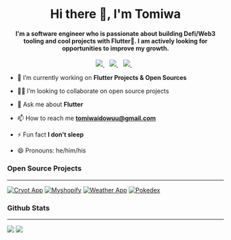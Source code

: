 <h1 align="center">Hi there 👋, I'm Tomiwa</h1>

<h4 align="center">I'm a software engineer who is passionate about building Defi/Web3 tooling and cool projects with Flutter💙. I am actively looking for opportunities to improve my growth.</h4>

<p align='center'>
<a href="https://twitter.com/cscoder_" target="_blank">
  <img src="https://img.shields.io/badge/twitter-%231DA1F2.svg?&style=for-the-badge&logo=twitter&logoColor=white" />
</a>&nbsp;&nbsp;
<a href="mailto:tomiwaidowuu@gmail.com" target="_blank">
  <img src="https://img.shields.io/badge/email-%23D14836.svg?&style=for-the-badge&logo=gmail&logoColor=white" />
</a>&nbsp;&nbsp;
<a href="https://www.linkedin.com/in/cscoder/" target="_blank">
  <img src="https://img.shields.io/badge/linkedin-%230077B5.svg?&style=for-the-badge&logo=linkedin&logoColor=white" />
</a>&nbsp;&nbsp;
<!-- <img src="https://gpvc.arturio.dev/o-ifeanyi" /> -->
</p>

- 🔭 I’m currently working on **Flutter Projects & Open Sources**

<!-- - 🌱 I’m currently learning **Swift** -->

- 🧑‍💻 I’m looking to collaborate on open source projects

- 💬 Ask me about **Flutter**

- 📫 How to reach me **tomiwaidowuu@gmail.com**

- ⚡ Fun fact **I don't sleep**

- 😄 Pronouns: he/him/his

### Open Source Projects
<hr>

[![Cryot App](https://github-readme-stats.vercel.app/api/pin/?username=cscoderr&theme=dracula&repo=crypto_wallet_app)](https://github.com/cscoderr/crypto_wallet_app)
[![Myshopify](https://github-readme-stats.vercel.app/api/pin/?username=cscoderr&theme=dracula&repo=myshopify)](https://github.com/cscoderr/myshopify)
[![Weather App](https://github-readme-stats.vercel.app/api/pin/?username=cscoderr&theme=dracula&repo=weather_app)](https://github.com/cscoderr/weather_app)
[![Pokedex](https://github-readme-stats.vercel.app/api/pin/?username=cscoderr&theme=dracula&repo=Pokedex)](https://github.com/cscoderr/Pokedex)

### Github Stats
<hr>
<p>
  <img src ="https://github-readme-stats.vercel.app/api?username=cscoderr&theme=dracula&show_icons=true&locale=en">
  <img src ="https://github-readme-streak-stats.herokuapp.com?user=cscoderr&theme=dracula&hide_border=false&background=FFFFFF00">
</p>



